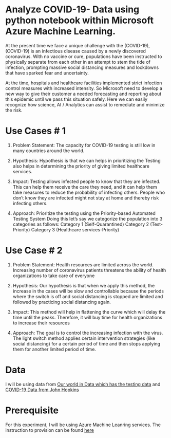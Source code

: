 # Analyze COVID-19- Data using python notebook within Microsoft Azure Machine Learning.
At the present time we face a unique challenge with the (COVID-19), (COVID-19) is an infectious disease caused by a newly discovered coronavirus. With no vaccine or cure, populations have been instructed to physically separate from each other in an attempt to stem the tide of infection, prompting massive social distancing measures and lockdowns that have sparked fear and uncertainty.

At the time, hospitals and healthcare facilities implemented strict infection control measures with increased intensity. So Microsoft need to develop a new way to give their customer a needed forecasting and reporting about this epidemic until we pass this situation safely. Here we can easily recognize how science, AI / Analytics can assist to remediate and minimize the risk.

# Use Cases # 1

1) Problem Statement:
The capacity for COVID-19 testing is still low in many countries around the world. 

2) Hypothesis:
Hypothesis is that we can helps in prioritizing the Testing also helps in determining the priority of giving limited healthcare services.

3) Impact:
Testing allows infected people to know that they are infected. This can help them receive the care they need, and it can help them take measures to reduce the probability of infecting others. People who don’t know they are infected might not stay at home and thereby risk infecting others.

4) Approach:
Prioritize the testing using the Priority-based Automated Testing System
Doing this let’s say we categorize the population into 3 categories as follows:
Category 1 (Self-Quarantined)
Category 2 (Test-Priority)
Category 3 (Healthcare services-Priority)

# Use Case # 2

1) Problem Statement:
Health resources are limited across the world. Increasing number of coronavirus patients threatens the ability of health organizations to take care of everyone

2) Hypothesis:
Our hypothesis is that when we apply this method, the increase in the cases will be slow and controllable because the periods where the switch is off and social distancing is stopped are limited and followed by practicing social distancing again.

3) Impact:
This method will help in flattening the curve which will delay the time until the peaks. Therefore, it will buy time for health organizations to increase their resources

4) Approach:
The goal is to control the increasing infection with the virus. The light switch method applies certain intervention strategies (like social distancing) for a certain period of time and then stops applying them for another limited period of time. 

# Data
I will be using data from [Our world in Data which has the testing data](https://ourworldindata.org/coronavirus-testing) and [COVID-19 Data from John Hopkins](https://github.com/CSSEGISandData/COVID-19)

# Prerequisite
For this experiment, I will be using Azure Machine Leanring services. The instruction to provision can be found [here](https://azure.microsoft.com/en-us/resources/videos/provisioning-ml-workspaces-from-portal/)



